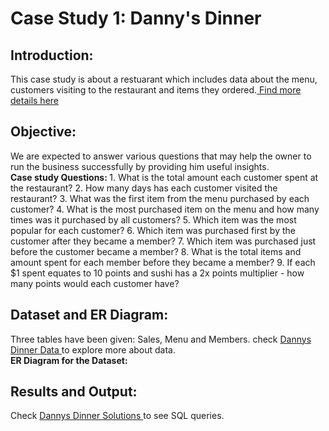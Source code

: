# Case Study 1: Danny's Dinner

## Introduction:
This case study is about a restuarant which includes data about the menu, customers visiting to the restaurant and items they ordered.<a href="https://8weeksqlchallenge.com/case-study-1/"> Find more details here </a>

## Objective:
We are expected to answer various questions that may help the owner to run the business successfully by providing him useful insights.
<br><b> Case study Questions: </b> 1. What is the total amount each customer spent at the restaurant?
2. How many days has each customer visited the restaurant?
3. What was the first item from the menu purchased by each customer?
4. What is the most purchased item on the menu and how many times was it purchased by all customers?
5. Which item was the most popular for each customer?
6. Which item was purchased first by the customer after they became a member?
7. Which item was purchased just before the customer became a member?
8. What is the total items and amount spent for each member before they became a member?
9. If each $1 spent equates to 10 points and sushi has a 2x points multiplier - how many points would each customer have?

## Dataset and ER Diagram:
Three tables have been given: Sales, Menu and Members. check <a href="https://github.com/palak-kaur-sodhi/SQL-Challenges/blob/main/Dannys_dinner/create_dannys_dinner.sql"> Dannys Dinner Data </a> to explore more about data.
<br><b> ER Diagram for the Dataset: </b>

## Results and Output:
Check <a href="https://github.com/palak-kaur-sodhi/SQL-Challenges/blob/main/Dannys_dinner/dannys_dinner.sql"> Dannys Dinner Solutions </a> to see SQL queries.

